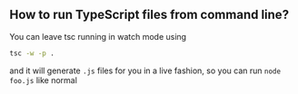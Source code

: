 ## How to run TypeScript files from command line?

You can leave tsc running in watch mode using

```bash
tsc -w -p .
```

and it will generate `.js` files for you in a live fashion, so you can run `node foo.js` like normal
